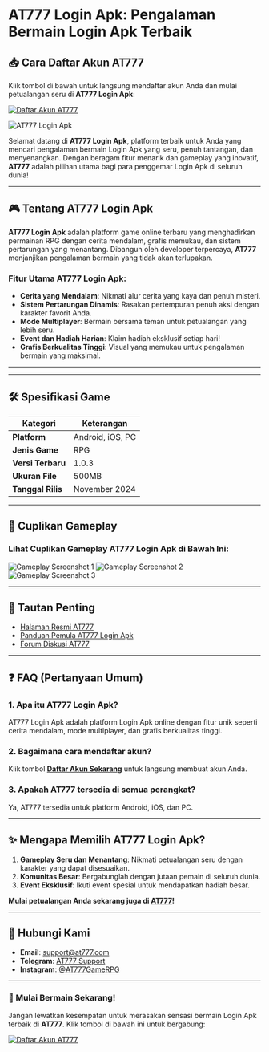 # AT777 Login Apk: Pengalaman Bermain Login Apk Terbaik

## 📥 Cara Daftar Akun AT777

Klik tombol di bawah untuk langsung mendaftar akun Anda dan mulai petualangan seru di **AT777 Login Apk**:

[![Daftar Akun AT777](https://via.placeholder.com/250x80.png?text=Daftar+Akun+Sekarang)](https://t.ly/hubunganindonesia)

![AT777 Login Apk](https://i.postimg.cc/t4T98rDc/AT777-apk-log.jpg)

Selamat datang di **AT777 Login Apk**, platform terbaik untuk Anda yang mencari pengalaman bermain Login Apk yang seru, penuh tantangan, dan menyenangkan. Dengan beragam fitur menarik dan gameplay yang inovatif, **AT777** adalah pilihan utama bagi para penggemar Login Apk di seluruh dunia!

---

## 🎮 Tentang AT777 Login Apk
**AT777 Login Apk** adalah platform game online terbaru yang menghadirkan permainan RPG dengan cerita mendalam, grafis memukau, dan sistem pertarungan yang menantang. Dibangun oleh developer terpercaya, **AT777** menjanjikan pengalaman bermain yang tidak akan terlupakan.

### **Fitur Utama AT777 Login Apk:**
- **Cerita yang Mendalam**: Nikmati alur cerita yang kaya dan penuh misteri.
- **Sistem Pertarungan Dinamis**: Rasakan pertempuran penuh aksi dengan karakter favorit Anda.
- **Mode Multiplayer**: Bermain bersama teman untuk petualangan yang lebih seru.
- **Event dan Hadiah Harian**: Klaim hadiah eksklusif setiap hari!
- **Grafis Berkualitas Tinggi**: Visual yang memukau untuk pengalaman bermain yang maksimal.

---

---

## 🛠️ Spesifikasi Game

| **Kategori**      | **Keterangan**                     |
|--------------------|-------------------------------------|
| **Platform**       | Android, iOS, PC                  |
| **Jenis Game**     | RPG                               |
| **Versi Terbaru**  | 1.0.3                             |
| **Ukuran File**    | 500MB                             |
| **Tanggal Rilis**  | November 2024                     |

---

## 📸 Cuplikan Gameplay

### **Lihat Cuplikan Gameplay AT777 Login Apk di Bawah Ini:**

![Gameplay Screenshot 1](https://i.postimg.cc/t4T98rDc/AT777-apk-log.jpg)
![Gameplay Screenshot 2](https://i.postimg.cc/t4T98rDc/AT777-apk-log.jpg)
![Gameplay Screenshot 3](https://i.postimg.cc/t4T98rDc/AT777-apk-log.jpg)

---

## 🔗 Tautan Penting

- [Halaman Resmi AT777](https://github.com/at777on/AT777/)
- [Panduan Pemula AT777 Login Apk](https://github.com/at777on/AT777/)
- [Forum Diskusi AT777](https://github.com/at777on/AT777/)

---

## ❓ FAQ (Pertanyaan Umum)

### 1. Apa itu AT777 Login Apk?
AT777 Login Apk adalah platform Login Apk online dengan fitur unik seperti cerita mendalam, mode multiplayer, dan grafis berkualitas tinggi.

### 2. Bagaimana cara mendaftar akun?
Klik tombol **[Daftar Akun Sekarang](https://t.ly/hubunganindonesia)** untuk langsung membuat akun Anda.

### 3. Apakah AT777 tersedia di semua perangkat?
Ya, AT777 tersedia untuk platform Android, iOS, dan PC.

---

## ✨ Mengapa Memilih AT777 Login Apk?

1. **Gameplay Seru dan Menantang**: Nikmati petualangan seru dengan karakter yang dapat disesuaikan.
2. **Komunitas Besar**: Bergabunglah dengan jutaan pemain di seluruh dunia.
3. **Event Eksklusif**: Ikuti event spesial untuk mendapatkan hadiah besar.

**Mulai petualangan Anda sekarang juga di [AT777](https://github.com/at777on/AT777/)!**

---

## 📩 Hubungi Kami

- **Email**: support@at777.com
- **Telegram**: [AT777 Support](https://t.me/AT777Support)
- **Instagram**: [@AT777GameRPG](https://instagram.com/AT777GameRPG)

---

### 🚀 Mulai Bermain Sekarang!
Jangan lewatkan kesempatan untuk merasakan sensasi bermain Login Apk terbaik di **AT777**. Klik tombol di bawah ini untuk bergabung:

[![Daftar Akun AT777](https://via.placeholder.com/250x80.png?text=Daftar+Akun+Sekarang)](https://t.ly/hubunganindonesia)
